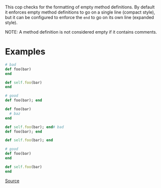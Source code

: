 
This cop checks for the formatting of empty method definitions.
By default it enforces empty method definitions to go on a single
line (compact style), but it can be configured to enforce the `end`
to go on its own line (expanded style).

NOTE: A method definition is not considered empty if it contains
comments.

# Examples

```ruby
# bad
def foo(bar)
end

def self.foo(bar)
end

# good
def foo(bar); end

def foo(bar)
  # baz
end

def self.foo(bar); end# bad
def foo(bar); end

def self.foo(bar); end

# good
def foo(bar)
end

def self.foo(bar)
end
```

[Source](http://www.rubydoc.info/gems/rubocop/RuboCop/Cop/Style/EmptyMethod)